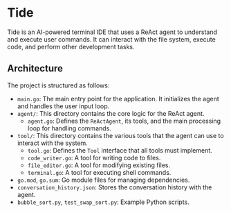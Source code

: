 # Tide

Tide is an AI-powered terminal IDE that uses a ReAct agent to understand and execute user commands. It can interact with the file system, execute code, and perform other development tasks.

## Architecture

The project is structured as follows:

- `main.go`: The main entry point for the application. It initializes the agent and handles the user input loop.
- `agent/`: This directory contains the core logic for the ReAct agent.
    - `agent.go`: Defines the `ReActAgent`, its tools, and the main processing loop for handling commands.
- `tool/`: This directory contains the various tools that the agent can use to interact with the system.
    - `tool.go`: Defines the `Tool` interface that all tools must implement.
    - `code_writer.go`: A tool for writing code to files.
    - `file_editor.go`: A tool for modifying existing files.
    - `terminal.go`: A tool for executing shell commands.
- `go.mod`, `go.sum`: Go module files for managing dependencies.
- `conversation_history.json`: Stores the conversation history with the agent.
- `bubble_sort.py`, `test_swap_sort.py`: Example Python scripts.